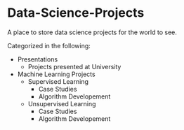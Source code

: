 # Data-Science-Projects
A place to store data science projects for the world to see.

Categorized in the following:
  - Presentations
    - Projects presented at University
  - Machine Learning Projects
    - Supervised Learning
      - Case Studies
      - Algorithm Developement
    - Unsupervised Learning
      - Case Studies
      - Algorithm Developement
  
